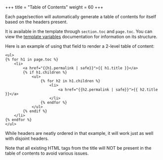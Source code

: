 +++
title = "Table of Contents"
weight = 60
+++

Each page/section will automatically generate a table of contents for itself based on the headers present.

It is available in the template through `section.toc` and `page.toc`.
You can view the [template variables](./documentation/templates/pages-sections.md#table-of-contents)
documentation for information on its structure.

Here is an example of using that field to render a 2-level table of content:

```jinja2
<ul>
{% for h1 in page.toc %}
    <li>
        <a href="{{h1.permalink | safe}}">{{ h1.title }}</a>
        {% if h1.children %}
            <ul>
                {% for h2 in h1.children %}
                    <li>
                        <a href="{{h2.permalink | safe}}">{{ h2.title }}</a>
                    </li>
                {% endfor %}
            </ul>
        {% endif %}
    </li>
{% endfor %}
</ul>
```

While headers are neatly ordered in that example, it will work just as well with disjoint headers.

Note that all existing HTML tags from the title will NOT be present in the table of contents to
avoid various issues.
